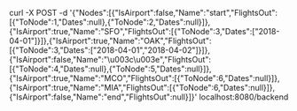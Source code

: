 curl -X POST -d '{"Nodes":[{"IsAirport":false,"Name":"start","FlightsOut":[{"ToNode":1,"Dates":null},{"ToNode":2,"Dates":null}]},{"IsAirport":true,"Name":"SFO","FlightsOut":[{"ToNode":3,"Dates":["2018-04-01"]}]},{"IsAirport":true,"Name":"OAK","FlightsOut":[{"ToNode":3,"Dates":["2018-04-01","2018-04-02"]}]},{"IsAirport":false,"Name":"\u003c\u003e","FlightsOut":[{"ToNode":4,"Dates":null},{"ToNode":5,"Dates":null}]},{"IsAirport":true,"Name":"MCO","FlightsOut":[{"ToNode":6,"Dates":null}]},{"IsAirport":true,"Name":"MIA","FlightsOut":[{"ToNode":6,"Dates":null}]},{"IsAirport":false,"Name":"end","FlightsOut":null}]}' localhost:8080/backend

